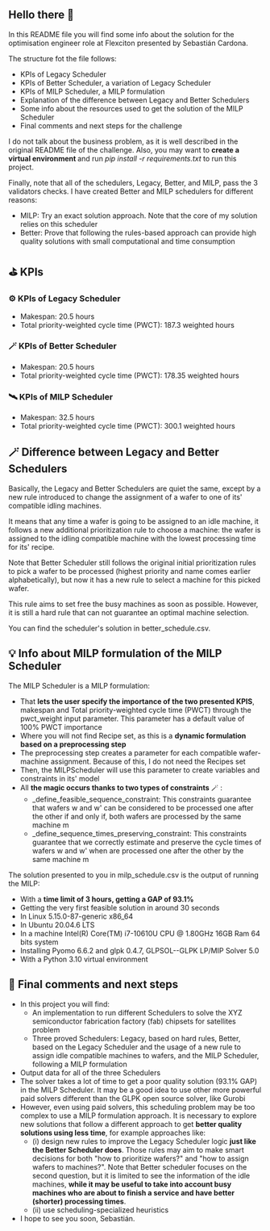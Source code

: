 ## Hello there :wave:

In this README file you will find some info about the solution for the optimisation engineer role at Flexciton presented by Sebastián Cardona.

The structure fot the file follows:
- KPIs of Legacy Scheduler
- KPIs of Better Scheduler, a variation of Legacy Scheduler
- KPIs of MILP Scheduler, a MILP formulation
- Explanation of the difference between Legacy and Better Schedulers
- Some info about the resources used to get the solution of the MILP Scheduler
- Final comments and next steps for the challenge

I do not talk about the business problem, as it is well described in the original README file of the challenge. Also, you may want to <b> create a virtual environment </b> and run <i> pip install -r requirements.txt </i> to run this project.

Finally, note that all of the schedulers, Legacy, Better, and MILP, pass the 3 validators checks.
I have created Better and MILP schedulers for different reasons:

- MILP: Try an exact solution approach. Note that the core of my solution relies on this scheduler
- Better: Prove that following the rules-based approach can provide high quality solutions with small computational and time consumption


## :golf: KPIs

### :gear: KPIs of Legacy Scheduler

- Makespan: 20.5 hours
- Total priority-weighted cycle time (PWCT): 187.3 weighted hours

### :magic_wand: KPIs of Better Scheduler

- Makespan: 20.5 hours
- Total priority-weighted cycle time (PWCT): 178.35 weighted hours

### :artificial_satellite: KPIs of MILP Scheduler

- Makespan: 32.5 hours
- Total priority-weighted cycle time (PWCT): 300.1 weighted hours


## :magic_wand: Difference between Legacy and Better Schedulers

Basically, the Legacy and Better Schedulers are quiet the same, except by a new rule introduced to change the assignment of a wafer to one of its' compatible idling machines.

It means that any time a wafer is going to be assigned to an idle machine, it follows a new additional prioritization rule to choose a machine: the wafer is assigned to the idling compatible machine with the lowest processing time for its' recipe.

Note that Better Scheduler still follows the original initial prioritization rules to pick a wafer to be processed (highest priority and name comes earlier alphabetically), but now it has a new rule to select a machine for this picked wafer. 

This rule aims to set free the busy machines as soon as possible. However, it is still a hard rule that can not guarantee an optimal machine selection.

You can find the scheduler's solution in better_schedule.csv.


## :bulb: Info about MILP formulation of the MILP Scheduler

The MILP Scheduler is a MILP formulation:
- That <b> lets the user specify the importance of the two presented KPIS</b>, makespan and Total priority-weighted cycle time (PWCT) through the pwct_weight input parameter. This parameter has a default value of 100% PWCT importance 
- Where you will not find Recipe set, as this is a <b> dynamic formulation based on a preprocessing step </b>
- The preprocessing step creates a parameter for each compatible wafer-machine assignment. Because of this, I do not need the Recipes set
- Then, the MILPScheduler will use this parameter to create variables and constraints in its' model
- All <b> the magic occurs thanks to two types of constraints</b> :magic_wand: :
  - _define_feasible_sequence_constraint: This constraints guarantee that wafers w and w' can be considered to be processed one after the other if and only if, both wafers are processed by the same machine m
  - _define_sequence_times_preserving_constraint: This constraints guarantee that we correctly estimate and preserve the cycle times of wafers w and w' when are processed one after the other by the same machine m


The solution presented to you in milp_schedule.csv is the output of running the MILP:
- With a <b> time limit of 3 hours, getting a GAP of 93.1% </b>
- Getting the very first feasible solution in around 30 seconds
- In Linux 5.15.0-87-generic x86_64
- In Ubuntu 20.04.6 LTS
- In a machine Intel(R) Core(TM) i7-10610U CPU @ 1.80GHz 16GB Ram 64 bits system
- Installing Pyomo 6.6.2 and glpk 0.4.7, GLPSOL--GLPK LP/MIP Solver 5.0
- With a Python 3.10 virtual environment


## :rocket: Final comments and next steps

- In this project you will find:
  - An implementation to run different Schedulers to solve the XYZ semiconductor fabrication factory (fab) chipsets for satellites problem
  - Three proved Schedulers: Legacy, based on hard rules, Better, based on the Legacy Scheduler and the usage of a new rule to assign idle compatible machines to wafers, and the MILP Scheduler, following a MILP formulation
- Output data for all of the three Schedulers
- The solver takes a lot of time to get a poor quality solution (93.1% GAP) in the MILP Scheduler. It may be a good idea to use other more powerful paid solvers different than the GLPK open source solver, like Gurobi 
- However, even using paid solvers, this scheduling problem may be too complex to use a MILP formulation approach. It is necessary to explore new solutions that follow a different approach to get <b>better quality solutions using less time</b>, for example approaches like:
  - (i) design new rules to improve the Legacy Scheduler logic <b>just like the Better Scheduler does</b>. Those rules may aim to make smart decisions for both "how to prioritize wafers?" and "how to assign wafers to machines?". Note that Better scheduler focuses on the second question, but it is limited to see the information of the idle machines, <b>while it may be useful to take into account busy machines who are about to finish a service and have better (shorter) processing times</b>.
  - (ii) use scheduling-specialized heuristics
- I hope to see you soon, Sebastián.
